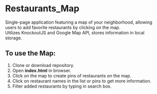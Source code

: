# Restaurants_Map
Single-page application featuring a map of your neighborhood, allowing users to add favorite restaurants by clicking on the map. <br>
Utilizes KnockoutJS and Google Map API, stores information in local storage.

## To use the Map:
1. Clone or download repository.
2. Open **index.html** in browser.
3. Click on the map to create pins of restaurants on the map.
4. Click on restaurant names in the list or pins to get more information.
5. Filter added restaurants by typing in search box.
